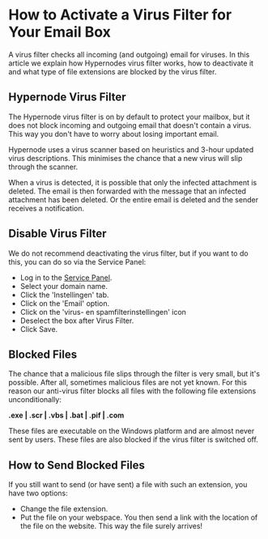 <!-- source: https://support.hypernode.com/en/best-practices/email/how-to-activate-a-virus-filter-for-your-email-box/ -->

# How to Activate a Virus Filter for Your Email Box

A virus filter checks all incoming (and outgoing) email for viruses. In this article we explain how Hypernodes virus filter works, how to deactivate it and what type of file extensions are blocked by the virus filter.

## Hypernode Virus Filter

The Hypernode virus filter is on by default to protect your mailbox, but it does not block incoming and outgoing email that doesn't contain a virus. This way you don't have to worry about losing important email.

Hypernode uses a virus scanner based on heuristics and 3-hour updated virus descriptions. This minimises the chance that a new virus will slip through the scanner.

When a virus is detected, it is possible that only the infected attachment is deleted. The email is then forwarded with the message that an infected attachment has been deleted. Or the entire email is deleted and the sender receives a notification.

## Disable Virus Filter

We do not recommend deactivating the virus filter, but if you want to do this, you can do so via the Service Panel:

- Log in to the [Service Panel](https://service.byte.nl/protected/overzicht/).
- Select your domain name.
- Click the 'Instellingen' tab.
- Click on the 'Email' option.
- Click on the 'virus- en spamfilterinstellingen' icon
- Deselect the box after Virus Filter.
- Click Save.

## Blocked Files

The chance that a malicious file slips through the filter is very small, but it's possible. After all, sometimes malicious files are not yet known. For this reason our anti-virus filter blocks all files with the following file extensions unconditionally:

**.exe | .scr | .vbs | .bat | .pif | .com**

These files are executable on the Windows platform and are almost never sent by users. These files are also blocked if the virus filter is switched off.

## How to Send Blocked Files

If you still want to send (or have sent) a file with such an extension, you have two options:

- Change the file extension.
- Put the file on your webspace. You then send a link with the location of the file on the website. This way the file surely arrives!
